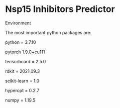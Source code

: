 # Nsp15 Inhibitors Predictor


Environment

The most important python packages are:

python = 3.7.10

pytorch  1.9.0+cu111

tensorboard = 2.5.0

rdkit = 2021.09.3

scikit-learn = 1.0

hyperopt = 0.2.7

numpy = 1.19.5

